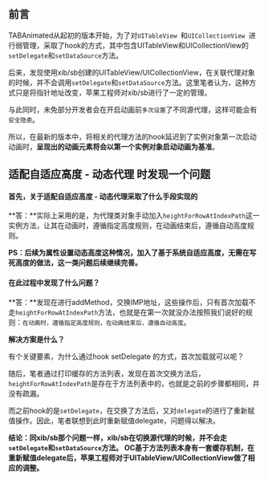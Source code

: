 ## 前言

TABAnimated从起初的版本开始，为了对`UITableView `和`UICollectionView `进行弱管理，采取了hook的方式，其中包含UITableView和UICollectionView的`setDelegate`和`setDataSource`方法。

后来，发现使用xib/sb创建的UITableView/UICollectionView，在关联代理对象的时候，并不会调用`setDelegate`和`setDataSource`方法。这里笔者认为，这种方式只是将指针地址改变，苹果工程师对xib/sb进行了一定的管理。

与此同时，未免部分开发者会在开启动画前`多次设置`了不同源代理，这样可能会有`安全隐患`。

所以，在最新的版本中，将相关的代理方法的hook延迟到了实例对象第一次启动动画时，**呈现出的动画元素将会以第一个实例对象启动动画为基准**。

## 适配自适应高度 - 动态代理 时发现一个问题

#### 首先，关于适配自适应高度 - 动态代理采取了什么手段实现的

**答：**实际上采用的是，为代理类对象手动加入`heightForRowAtIndexPath`这一实例方法，让其在动画时，遵循指定高度规则，在动画结束后，遵循自动高度规则。

**PS：后续为属性设置动态高度这种情况，加入了基于系统自适应高度，无需在写死高度的做法，这一类问题后续继续完善。**

#### 在此过程中发现了什么问题？

**答：**发现在进行addMethod，交换IMP地址，这些操作后，只有首次加载不走`heightForRowAtIndexPath`方法，也就是在第一次就没办法按照我们说好的规则：`在动画时，遵循指定高度规则，在动画结束后，遵循自动高度`。

**解决方案是什么？**

有个关键要素，为什么通过hook setDelegate 的方式，首次加载就可以呢？

随后，笔者通过打印缓存的方法列表，发现在首次交换方法后，`heightForRowAtIndexPath`是存在于方法列表中的，也就是之前的步骤都相同，并没有疏漏。

而之前hook的是`setDelegate`，在交换了方法后，又对`delegate`的进行了重新赋值操作。因此，笔者联想到此时重新赋值delegate，问题得以解决。

**结论：同xib/sb那个问题一样，xib/sb在切换源代理的时候，并不会走`setDelegate`和`setDataSource`方法。
OC基于方法列表本身有一套缓存机制，在重新赋值delegate后，苹果工程师对于UITableView/UICollectionView做了相应的调整。**
